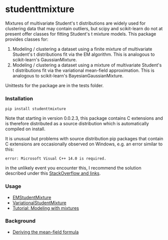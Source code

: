 # studenttmixture

Mixtures of multivariate Student's t distributions are widely used for clustering
data that may contain outliers, but scipy and scikit-learn do not at present
offer classes for fitting Student's t mixture models. This package provides classes
for:

1) Modeling / clustering a dataset using a finite mixture of multivariate Student's
t distributions fit via the EM algorithm. This is analogous to scikit-learn's 
GaussianMixture.
2) Modeling / clustering a dataset using a mixture of multivariate Student's 
t distributions fit via the variational mean-field approximation. This is analogous to
scikit-learn's BayesianGaussianMixture.

Unittests for the package are in the tests folder.

### Installation

    pip install studenttmixture

Note that starting in version 0.0.2.3, this package contains C extensions and is therefore
distributed as a source distribution which is automatically compiled on install. 

It is unusual but problems with source distribution pip packages that contain C extensions are occasionally
observed on Windows, e.g. an error similar to this:

    error: Microsoft Visual C++ 14.0 is required.

in the unlikely event you encounter this, I recommend the solution described under this 
[StackOverflow and links](https://stackoverflow.com/questions/44951456/pip-error-microsoft-visual-c-14-0-is-required).

### Usage

- [EMStudentMixture](https://github.com/jlparkI/mix_T/blob/main/Documentation/Finite_Mixture_Docs.md)<br>
- [VariationalStudentMixture](https://github.com/jlparkI/mix_T/blob/main/Documentation/Variational_Mixture_Docs.md)<br>
- [Tutorial: Modeling with mixtures](https://github.com/jlparkI/mix_T/blob/main/Documentation/Tutorial.md)<br>

### Background

- [Deriving the mean-field formula](https://jlparki.github.io/variational_mean_field.pdf)<br>
